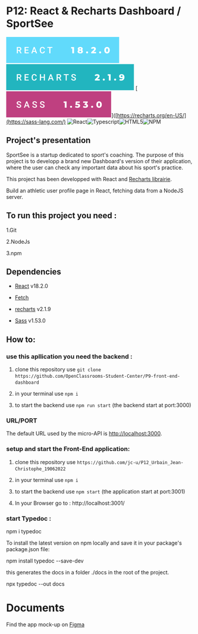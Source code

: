 # P12: React & Recharts Dashboard / SportSee



[![forthebadge](./react.svg)](https://create-react-app.dev/)
[![forthebadge](./recharts.svg)](https://recharts.org/en-US/)
[![forthebadge](./sass-1.53.0.svg)]([https://recharts.org/en-US/](https://sass-lang.com/)
![React](https://img.shields.io/badge/react-%2320232a.svg?style=for-the-badge&logo=react&logoColor=%2361DAFB)![Typescript](https://img.shields.io/npm/types/typescript?style=for-the-badge">)![HTML5](https://img.shields.io/badge/html5-%23E34F26.svg?style=for-the-badge&logo=html5&logoColor=white)![NPM](https://img.shields.io/badge/NPM-%23000000.svg?style=for-the-badge&logo=npm&logoColor=white)

## Project's presentation

SportSee is a startup dedicated to sport's coaching. The purpose of this project is to developp a brand new Dashboard's version of their application, where the user can check any important data about his sport's practice.

This project has been developped with React and <a href="https://recharts.org/en-US/">Recharts librairie</a>.

Build an athletic user profile page in React, fetching data from a NodeJS server.

## To run this project you need : 

  1.Git

  2.NodeJs

  3.npm 

## Dependencies

- [React](https://reactjs.org/) v18.2.0

- [Fetch](https://developer.mozilla.org/en-US/docs/Web/API/Fetch_API)

- [recharts](https://recharts.org/en-US) v2.1.9

- [Sass](https://sass-lang.com/) v1.53.0

## How to:

###  use this apllication you need the backend :

  1. clone this repository use ``` git clone https://github.com/OpenClassrooms-Student-Center/P9-front-end-dashboard ```

  2. in your terminal use ``` npm i ```

  3. to start the backend use  ``` npm run start ``` (the backend start at port:3000)

  ### URL/PORT

The default URL used by the micro-API is <http://localhost:3000>.

###  setup and start the Front-End application:

  1. clone this repository use ``` https://github.com/jc-u/P12_Urbain_Jean-Christophe_19062022 ```

  2. in your terminal use  ``` npm i ```

  3. to start the backend use  ``` npm start ``` (the application start at port:3001)

  4. In your Browser go to : http://localhost:3001/

### start Typedoc :

npm i typedoc

To install the latest version on npm locally and save it in your package's package.json file:

npm install typedoc --save-dev

this generates the docs in a folder ./docs in the root of the project.

npx typedoc --out docs


  # Documents

Find the app mock-up on [Figma](https://www.figma.com/file/BMomGVZqLZb811mDMShpLu/UI-design-Sportify-FR?node-id=0%3A1)
